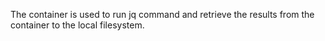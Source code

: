 The container is used to run jq command and retrieve the results from the container to the local filesystem.
